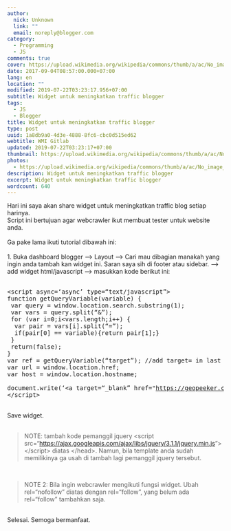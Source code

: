 ```yaml
---
author:
  nick: Unknown
  link: ""
  email: noreply@blogger.com
category:
  - Programming
  - JS
comments: true
cover: https://upload.wikimedia.org/wikipedia/commons/thumb/a/ac/No_image_available.svg/2048px-No_image_available.svg.png
date: 2017-09-04T08:57:00.000+07:00
lang: en
location: ""
modified: 2019-07-22T03:23:17.956+07:00
subtitle: Widget untuk meningkatkan traffic blogger
tags:
  - JS
  - Blogger
title: Widget untuk meningkatkan traffic blogger
type: post
uuid: 1a8db9a0-4d3e-4888-8fc6-cbc0d515ed62
webtitle: WMI Gitlab
updated: 2019-07-22T03:23:17+07:00
thumbnail: https://upload.wikimedia.org/wikipedia/commons/thumb/a/ac/No_image_available.svg/2048px-No_image_available.svg.png
photos:
  - https://upload.wikimedia.org/wikipedia/commons/thumb/a/ac/No_image_available.svg/2048px-No_image_available.svg.png
description: Widget untuk meningkatkan traffic blogger
excerpt: Widget untuk meningkatkan traffic blogger
wordcount: 640
---
```


<p>Hari ini saya akan share widget untuk meningkatkan traffic blog setiap harinya.<br>Script ini bertujuan agar webcrawler ikut membuat tester untuk website anda.<br><br>Ga pake lama ikuti tutorial dibawah ini:<br><br>1. Buka dashboard blogger --&gt; Layout --&gt; Cari mau dibagian manakah yang ingin anda tambah kan widget ini. Saran saya sih di footer atau sidebar. --&gt; add widget html/javascript --&gt; masukkan kode berikut ini:<br><br><pre class="tr_bq">&lt;script async=‘async’ type=“text/javascript”&gt;<br>function getQueryVariable(variable) {<br><span class="Apple-tab-span" style="white-space: pre;"> </span>var query = window.location.search.substring(1);<br><span class="Apple-tab-span" style="white-space: pre;"> </span>var vars = query.split(“&amp;”);<br><span class="Apple-tab-span" style="white-space: pre;"> </span>for (var i=0;i&lt;vars.length;i++) {<br><span class="Apple-tab-span" style="white-space: pre;">  </span>var pair = vars[i].split(“=”);<br><span class="Apple-tab-span" style="white-space: pre;">  </span>if(pair[0] == variable){return pair[1];}<br><span class="Apple-tab-span" style="white-space: pre;"> </span>}<br><span class="Apple-tab-span" style="white-space: pre;"> </span>return(false);<br>}<br>var ref = getQueryVariable(“target”); //add target= in last iframe source<br>var url = window.location.href;<br>var host = window.location.hostname;<br> <br>document.write(‘&lt;a target=“_blank” href=&quot;<a href="https://geopeeker.com/fetch/?url=">https://geopeeker.com/fetch/?url=</a>’ + url + ‘&quot; rel=“follow” alt=“geopeeker” title=“geopeeker”&gt;Geopeeker&lt;/a&gt; | &lt;a target=“_blank” href=&quot;<a href="https://www.browserling.com/browse/win/7/chrome/58/">https://www.browserling.com/browse/win/7/chrome/58/</a>’ + url + ‘&quot; target=“_blank” alt=“chrome58” title=“chrome58”&gt;chrome58&lt;/a&gt; | &lt;a href=&quot;<a href="http://free.pagepeeker.com/v2/thumbs.php?size=x&amp;url=">http://free.pagepeeker.com/v2/thumbs.php?size=x&amp;url=</a>’ + host + ‘&quot; alt=“pagepeeker” title=“pagepeeker”&gt;Pagepeeker&lt;/a&gt; | &lt;a href=&quot;<a href="https://seositecheckup.com/seo-audit/site-loading-speed-test/">https://seositecheckup.com/seo-audit/site-loading-speed-test/</a>’ + url + ‘&quot; target=“_blank” title=“seositecheckup” alt=“seositecheckup”&gt;Seo Site Checkup&lt;/a&gt; | &lt;a rel=“nofollow” rel=&quot;noreferrer&quot;href=&quot;<a href="https://performance.sucuri.net/domain/">https://performance.sucuri.net/domain/</a>’ + host + ‘&quot; rel=“follow” alt=“sucuri” title=“sucuri”&gt;Sucuri Performance&lt;/a&gt; | &lt;a rel=“nofollow” rel=&quot;noreferrer&quot;href=&quot;<a href="http://www.monitis.com/pageload/?url=">http://www.monitis.com/pageload/?url=</a>’ + url + ‘&quot; rel=“follow” alt=“monitis” title=“monitis”&gt;Monitis Test&lt;/a&gt; | &lt;a href=&quot;<a href="http://googleweblight.com/?lite_url=">http://googleweblight.com/?lite_url=</a>’ + url + ‘&quot; rel=“follow” alt=“googleweblight” title=“googleweblight”&gt;Googleweblight&lt;/a&gt; | &lt;a alt=“mobile test” title=“mobile test” target=“_blank” rel=“nofollow” href=&quot;<a href="https://search.google.com/search-console/mobile-friendly?url=">https://search.google.com/search-console/mobile-friendly?url=</a>’ + url + ‘“&gt;Mobile Test&lt;/a&gt; | &lt;a alt=“pagespeed” title=“pagespeed” target=”_blank&quot; rel=“nofollow” href=&quot;<a href="https://developers.google.com/speed/pagespeed/insights/?hl=id&amp;url=">https://developers.google.com/speed/pagespeed/insights/?hl=id&amp;url=</a>’ + url + ‘“&gt;Pagespeed Insight&lt;/a&gt; | &lt;a alt=“google cache” title=“google cache” target=”_blank&quot; rel=“nofollow” href=&quot;<a href="https://webcache.googleusercontent.com/search?q=cache:">https://webcache.googleusercontent.com/search?q=cache:</a>’ + url + ‘“&gt;Cache&lt;/a&gt; | &lt;a alt=“web archive” title=“web archive” target=”_blank&quot; rel=“nofollow” href=&quot;<a href="https://web.archive.org/save/_embed/">https://web.archive.org/save/_embed/</a>’ + url + ‘“&gt;Archive&lt;/a&gt; | &lt;a target=”_blank&quot; rel=“nofollow” alt=“Structure” title=“Structure” href=&quot;<a href="https://search.google.com/structured-data/testing-tool/u/0/#url=">https://search.google.com/structured-data/testing-tool/u/0/#url=</a>’ + url + ‘&quot;&gt;Structure&lt;/a&gt; | &lt;a href=&quot;view-source:’ + url + ‘“&gt;Source&lt;/a&gt; | &lt;a target=”_blank&quot; rel=“nofollow” title=“copyscape test” alt=“copyscape test” href=&quot;<a href="http://www.copyscape.com/?q=">http://www.copyscape.com/?q=</a>’ + url + ‘“&gt;Copyscape&lt;/a&gt; | &lt;a target=”_blank&quot; rel=“nofollow” title=“copyscape test” alt=“AMP TEST” href=&quot;<a href="https://search.google.com/search-console/amp?url=">https://search.google.com/search-console/amp?url=</a>’ + url + ‘&quot;&gt;AMP Test&lt;/a&gt;’);<br>&lt;/script&gt;</pre><br>Save widget.<br><br><blockquote class="tr_bq">NOTE: tambah kode pemanggil jquery &lt;script src=“<a href="//webmanajemen.com/page/safelink.html?url=aHR0cHM6Ly9hamF4Lmdvb2dsZWFwaXMuY29tL2FqYXgvbGlicy9qcXVlcnkvMy4xLjEvanF1ZXJ5Lm1pbi5qcw==" target="_blank" rel="nofollow noopener">https://ajax.googleapis.com/ajax/libs/jquery/3.1.1/jquery.min.js</a>”&gt;&lt;/script&gt; diatas &lt;/head&gt;. Namun, bila template anda sudah memilikinya ga usah di tambah lagi pemanggil jquery tersebut.</blockquote><br><blockquote class="tr_bq">NOTE 2: Bila ingin webcrawler mengikuti fungsi widget. Ubah rel=“nofollow” diatas dengan rel=“follow”, yang belum ada rel=“follow” tambahkan saja.</blockquote><br>Selesai. Semoga bermanfaat.</p>
